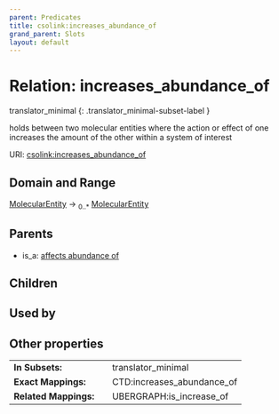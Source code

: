 ```yaml
---
parent: Predicates
title: csolink:increases_abundance_of
grand_parent: Slots
layout: default
---
```


# Relation: increases_abundance_of

translator_minimal
{: .translator_minimal-subset-label }


holds between two molecular entities where the action or effect of one increases the amount of the other within a system of interest

URI: [csolink:increases_abundance_of](https://w3id.org/csolink/vocab/increases_abundance_of)

## Domain and Range

[MolecularEntity](MolecularEntity.md) ->  <sub>0..*</sub> [MolecularEntity](MolecularEntity.md)

## Parents

 *  is_a: [affects abundance of](affects_abundance_of.md)

## Children


## Used by


## Other properties

|  |  |  |
| --- | --- | --- |
| **In Subsets:** | | translator_minimal |
| **Exact Mappings:** | | CTD:increases_abundance_of |
| **Related Mappings:** | | UBERGRAPH:is_increase_of |

